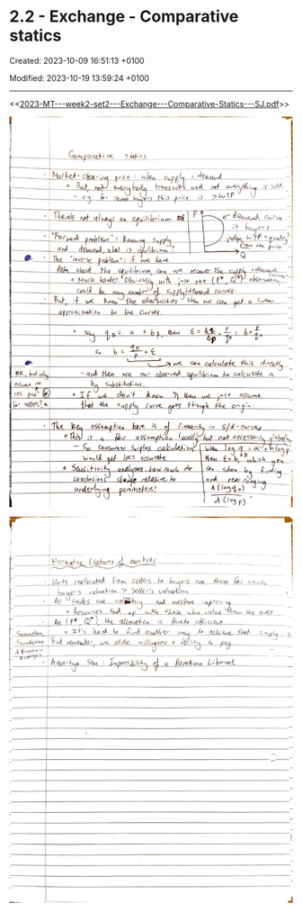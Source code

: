 # 2.2 - Exchange - Comparative statics

Created: 2023-10-09 16:51:13 +0100

Modified: 2023-10-19 13:59:24 +0100

---

<<[2023-MT---week2-set2---Exchange---Comparative-Statics---SJ.pdf](../../media/2023-MT---week2-set2---Exchange---Comparative-Statics---SJ.pdf)>>



![](../../media/Year-1-Micro-2.2---Exchange---Comparative-statics-image1.jpeg)



![](../../media/Year-1-Micro-2.2---Exchange---Comparative-statics-image2.jpeg)




